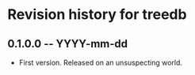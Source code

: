 # Revision history for treedb

## 0.1.0.0  -- YYYY-mm-dd

* First version. Released on an unsuspecting world.
